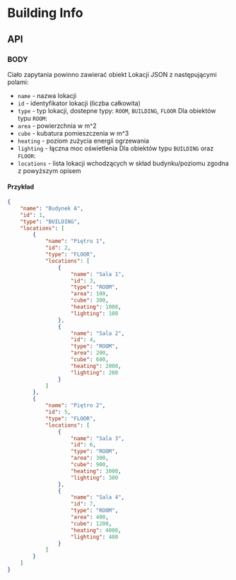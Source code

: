 # Building Info
## API
### BODY
Ciało zapytania powinno zawierać obiekt Lokacji JSON z następującymi polami:
- `name` - nazwa lokacji
- `id` - identyfikator lokacji (liczba całkowita)
- `type` - typ lokacji, dostepne typy: `ROOM`, `BUILDING`, `FLOOR`
Dla obiektów typu `ROOM`:
- `area` - powierzchnia w m^2
- `cube` - kubatura pomieszczenia w m^3
- `heating` - poziom zużycia energii ogrzewania
- `lighting` -  łączna moc oświetlenia
Dla obiektów typu `BUILDING` oraz `FLOOR`:
- `locations` - lista lokacji wchodzących w skład budynku/poziomu zgodna z powyższym opisem
#### Przykład
```json
{
    "name": "Budynek A",
    "id": 1,
    "type": "BUILDING",
    "locations": [
        {
            "name": "Piętro 1",
            "id": 2,
            "type": "FLOOR",
            "locations": [
                {
                    "name": "Sala 1",
                    "id": 3,
                    "type": "ROOM",
                    "area": 100,
                    "cube": 300,
                    "heating": 1000,
                    "lighting": 100
                },
                {
                    "name": "Sala 2",
                    "id": 4,
                    "type": "ROOM",
                    "area": 200,
                    "cube": 600,
                    "heating": 2000,
                    "lighting": 200
                }
            ]
        },
        {
            "name": "Piętro 2",
            "id": 5,
            "type": "FLOOR",
            "locations": [
                {
                    "name": "Sala 3",
                    "id": 6,
                    "type": "ROOM",
                    "area": 300,
                    "cube": 900,
                    "heating": 3000,
                    "lighting": 300
                },
                {
                    "name": "Sala 4",
                    "id": 7,
                    "type": "ROOM",
                    "area": 400,
                    "cube": 1200,
                    "heating": 4000,
                    "lighting": 400
                }
            ]
        }
    ]
}
```